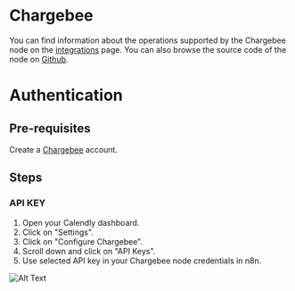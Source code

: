 # Chargebee
You can find information about the operations supported by the Chargebee node on the [integrations](https://n8n.io/integrations/n8n-nodes-base.chargebee) page. You can also browse the source code of the node on [Github](https://github.com/n8n-io/n8n/tree/master/packages/nodes-base/nodes/Chargebee).

# Authentication

## Pre-requisites

Create a [Chargebee](https://www.chargebee.com/) account.

## Steps

### API KEY

1. Open your Calendly dashboard.
2. Click on "Settings".
3. Click on "Configure Chargebee".
4. Scroll down and click on "API Keys".
5. Use selected API key in your Chargebee node credentials in n8n.


![Alt Text](https://i.imgur.com/23poWqD.gif) 




